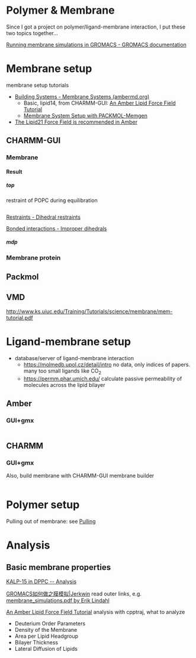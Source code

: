 # Polymer & Membrane

Since I got a project on polymer/ligand-membrane interaction, I put these two topics together...



[Running membrane simulations in GROMACS - GROMACS documentation](https://manual.gromacs.org/current/how-to/special.html#running-membrane-simulations)



# Membrane setup

membrane setup tutorials

- [Building Systems - Membrane Systems (ambermd.org)](https://ambermd.org/tutorials/MembraneSystems.php)
  - Basic, lipid14, from CHARMM-GUI: [An Amber Lipid Force Field Tutorial](https://ambermd.org/tutorials/advanced/tutorial16/)
  - [Membrane System Setup with PACKMOL-Memgen](https://ambermd.org/tutorials/advanced/tutorial38/index.php)
- [The Lipid21 Force Field is recommended in Amber](https://ambermd.org/AmberModels_lipids.php)

## CHARMM-GUI

### Membrane



#### Result

##### top

restraint of POPC during equilibration

```
```



[Restraints - Dihedral restraints](https://manual.gromacs.org/documentation/current/reference-manual/functions/restraints.html#dihedral-restraints)

[Bonded interactions - Improper dihedrals](https://manual.gromacs.org/documentation/current/reference-manual/functions/bonded-interactions.html#improper-dihedrals)

##### mdp



### Membrane protein





## Packmol









## VMD

http://www.ks.uiuc.edu/Training/Tutorials/science/membrane/mem-tutorial.pdf





# Ligand-membrane setup

- database/server of ligand-membrane interaction
  - https://molmedb.upol.cz/detail/intro  no data, only indices of papers. many too small ligands like CO<sub>2</sub>
  - https://permm.phar.umich.edu/  calculate passive permeability of molecules across the lipid bilayer

## Amber





### GUI+gmx



```shell

```







## CHARMM



### GUI+gmx

Also, build membrane with CHARMM-GUI membrane builder



```shell

```







# Polymer setup





Pulling out of membrane: see [Pulling](Enhanced-sampling-Coarse-Grain.md)





# Analysis

## Basic membrane properties

[KALP-15 in DPPC -- Analysis](http://www.mdtutorials.com/gmx/membrane_protein/09_analysis.html)

[GROMACS如何做之膜模拟|Jerkwin](http://jerkwin.github.io/2016/09/19/GROMACS如何做之膜模拟/)  read outer links, e.g. [membrane_simulations.pdf by Erik Lindahl](https://extras.csc.fi/chem/courses/gmx2007/Erik_Talks/membrane_simulations.pdf)

[An Amber Lipid Force Field Tutorial](https://ambermd.org/tutorials/advanced/tutorial16/)  analysis with cpptraj, what to analyze



- Deuterium Order Parameters
- Density of the Membrane
- Area per Lipid Headgroup
- Bilayer Thickness
- Lateral Diffusion of Lipids







